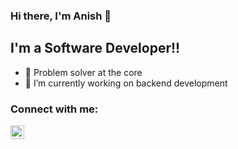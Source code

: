 ### Hi there, I'm Anish 👋

## I'm a Software Developer!!

- 🔭 Problem solver at the core
- 🌱 I’m currently working on backend development

### Connect with me:

[<img align="left" alt="codeSTACKr | LinkedIn" width="22px" src="https://cdn.jsdelivr.net/npm/simple-icons@v3/icons/linkedin.svg" />][linkedin]

<br />


<br />
<br />

[linkedin]: https://www.linkedin.com/in/anishr700/


<!---
anish700/anish700 is a ✨ special ✨ repository because its `README.md` (this file) appears on your GitHub profile.
You can click the Preview link to take a look at your changes.
--->
